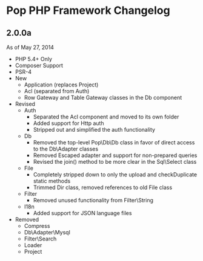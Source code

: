 Pop PHP Framework Changelog
===========================

2.0.0a
------
As of May 27, 2014

* PHP 5.4+ Only
* Composer Support
* PSR-4
* New
    - Application (replaces Project)
    - Acl (separated from Auth)
    - Row Gateway and Table Gateway classes in the Db component
* Revised
    - Auth
        + Separated the Acl component and moved to its own folder
        + Added support for Http auth
        + Stripped out and simplified the auth functionality
    - Db
        + Removed the top-level Pop\Db\Db class in favor of direct access to the Db\Adapter classes
        + Removed Escaped adapter and support for non-prepared queries
        + Revised the join() method to be more clear in the Sql\Select class
    - File
        + Completely stripped down to only the upload and checkDuplicate static methods
        + Trimmed Dir class, removed references to old File class
    - Filter
        + Removed unused functionality from Filter\String
    - I18n
        + Added support for JSON language files
* Removed
    - Compress
    - Db\Adapter\Mysql
    - Filter\Search
    - Loader
    - Project
